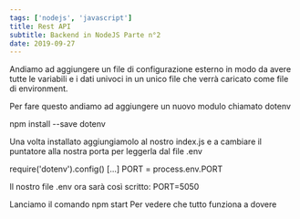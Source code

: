 ```yaml
---
tags: ['nodejs', 'javascript']
title: Rest API
subtitle: Backend in NodeJS Parte n°2
date: 2019-09-27
---
```

Andiamo ad aggiungere un file di configurazione esterno in modo da avere tutte le variabili e i dati univoci in un unico file che verrà caricato come file di environment.

Per fare questo andiamo ad aggiungere un nuovo modulo chiamato dotenv

npm install --save dotenv

Una volta installato aggiungiamolo al nostro index.js e a cambiare il puntatore alla nostra porta per leggerla dal file .env

require('dotenv').config()
[...]
PORT = process.env.PORT
 
Il nostro file .env ora sarà così scritto:
PORT=5050
 
Lanciamo il comando
npm start
Per vedere che tutto funziona a dovere